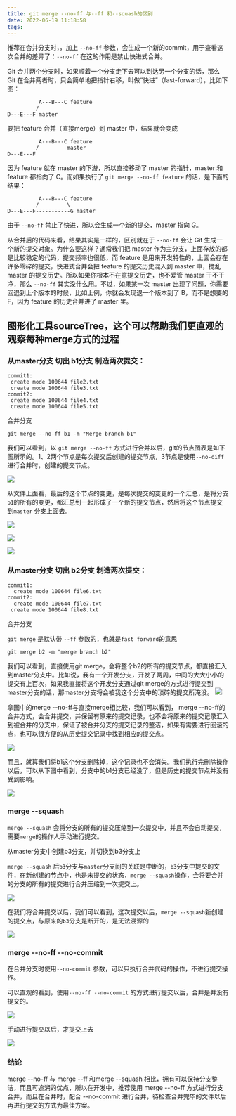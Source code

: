 ```yaml
---
title: git merge --no-ff 与--ff 和--squash的区别
date: 2022-06-19 11:18:58
tags:
---
```


推荐在合并分支时，，加上 `--no-ff` 参数，会生成一个新的commit，用于查看这次合并的差异了：`--no-ff` 在这的作用是禁止快进式合并。

Git 合并两个分支时，如果顺着一个分支走下去可以到达另一个分支的话，那么 Git 在合并两者时，只会简单地把指针右移，叫做“快进”（fast-forward），比如下图：

```
          A---B---C feature
         /
D---E---F master
```

要把 feature 合并（直接merge）到 master 中，结果就会变成

```
          A---B---C feature
         /         master
D---E---F 
```

因为 feature 就在 master 的下游，所以直接移动了 master 的指针，master 和 feature 都指向了 C。而如果执行了 `git merge --no-ff feature` 的话，是下面的结果：

```
          A---B---C feature
         /         \
D---E---F-----------G master
```

由于 `--no-ff` 禁止了快进，所以会生成一个新的提交，master 指向 G。

从合并后的代码来看，结果其实是一样的，区别就在于 `--no-ff` 会让 Git 生成一个新的提交对象。为什么要这样？通常我们把 master 作为主分支，上面存放的都是比较稳定的代码，提交频率也很低，而 feature 是用来开发特性的，上面会存在许多零碎的提交，快进式合并会把 feature 的提交历史混入到 master 中，搅乱 master 的提交历史。所以如果你根本不在意提交历史，也不爱管 master 干不干净，那么 `--no-ff` 其实没什么用。不过，如果某一次 master 出现了问题，你需要回退到上个版本的时候，比如上例，你就会发现退一个版本到了 B，而不是想要的 F，因为 feature 的历史合并进了 master 里。

## 图形化工具sourceTree，这个可以帮助我们更直观的观察每种merge方式的过程

### 从master分支 切出 b1分支  制造两次提交：

```
commit1:
 create mode 100644 file2.txt
 create mode 100644 file3.txt	
commit2:
 create mode 100644 file4.txt
 create mode 100644 file5.txt
```

合并分支

```
git merge --no-ff b1 -m "Merge branch b1"
```

我们可以看到，以 `git merge --no-ff` 方式进行合并以后，git的节点图表是如下图所示的。1、2两个节点是每次提交后创建的提交节点，3节点是使用`--no-diff`进行合并时，创建的提交节点。

![](https://fengqichang666.github.io/images/1619677619775-20210429142658.png)

从文件上面看，最后的这个节点的变更，是每次提交的变更的一个汇总，是将分支`b1`的所有的变更，都汇总到一起形成了一个新的提交节点，然后将这个节点提交到`master` 分支上面去。

![](https://fengqichang666.github.io/images/1619677724167-20210429142843.png)

![](https://fengqichang666.github.io/images/1619677762866-20210429142922.png)

![](https://fengqichang666.github.io/images/1619677806322-20210429143005.png)

### 从master分支 切出 b2分支  制造两次提交：

```
commit1:
  create mode 100644 file6.txt
commit2:
  create mode 100644 file7.txt
 create mode 100644 file8.txt
```

合并分支

`git merge` 是默认带 `--ff` 参数的，也就是`fast forward`的意思

```
git merge b2 -m "merge branch b2"
```

我们可以看到，直接使用git merge，会将整个b2的所有的提交节点，都直接汇入到master分支中。比如说，我有一个开发分支，开发了两周，中间的大大小小的提交有上百次，如果我直接将这个开发分支通过git merge的方式进行提交到master分支的话，那master分支将会被我这个分支中的琐碎的提交所淹没。
![](https://fengqichang666.github.io/images/1619679062606-20210429145101.png)

拿图中的merge --no-ff与直接merge相比较，我们可以看到， merge --no-ff的合并方式，会合并提交，并保留有原来的提交记录，也不会将原来的提交记录汇入到被合并的分支中，保证了被合并分支的提交记录的整洁，如果有需要进行回滚的点，也可以很方便的从历史提交记录中找到相应的提交点。

![](https://fengqichang666.github.io/images/1619680127536-20210429150846.png)

而且，就算我们将b1这个分支删除掉，这个记录也不会消失。我们执行完删除操作以后，可以从下图中看到，分支中的b1分支已经没了，但是历史的提交节点并没有受到影响。

![](https://fengqichang666.github.io/images/1619681371508-20210429152930.png)

### **merge --squash**

`merge --squash` 会将分支的所有的提交压缩到一次提交中，并且不会自动提交，需要`merge`的操作人手动进行提交。

 从master分支中创建b3分支，并切换到b3分支上

`merge --squash` 后`b3`分支与`master`分支间的关联是中断的，`b3`分支中提交的文件，在新创建的节点中，也是未提交的状态，`merge --squash`操作，会将要合并的分支的所有的提交进行合并压缩到一次提交上。

![](https://fengqichang666.github.io/images/1619681946336-20210429153905.png)

在我们将合并提交以后，我们可以看到，这次提交以后，`merge --squash`新创建的提交点，与原来的`b3`分支是断开的，是无法溯源的

![](https://fengqichang666.github.io/images/1619683130210-20210429155849.png)

### **merge --no-ff --no-commit**

在合并分支时使用`--no-commit` 参数，可以只执行合并代码的操作，不进行提交操作。

可以直观的看到，使用`--no-ff --no-commit` 的方式进行提交以后，合并是并没有提交的。

![](https://fengqichang666.github.io/images/1619684451105-20210429162050.png)

手动进行提交以后，才提交上去

![](https://fengqichang666.github.io/images/1619684848026-20210429162727.png)

### 结论

merge --no-ff 与 merge --ff 和merge --squash 相比，拥有可以保持分支整洁，而且可追溯的优点，所以在开发中，推荐使用 merge --no-ff 方式进行分支合并，而且在合并时，配合 --no-commit 进行合并，待检查合并完毕的文件以后再进行提交的方式为最佳方案。
